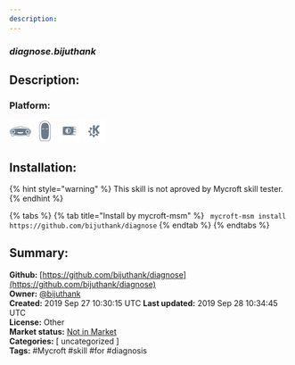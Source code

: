 ```yaml
---
description: 
---
```


### _diagnose.bijuthank_  
## Description:  
  
  
### Platform:  
 ![Mark I](../.gitbook/assets/mark-1-icon.png)  ![Mark II](../.gitbook/assets/mark-2-icon.png)  ![Picroft](../.gitbook/assets/picroft-icon.png)  ![plasmoid](../.gitbook/assets/kde.png)   
## Installation:  
{% hint style="warning" %}
This skill is not aproved by Mycroft skill tester.
{% endhint %}
    
{% tabs %}
{% tab title="Install by mycroft-msm" %}
``` mycroft-msm install https://github.com/bijuthank/diagnose```
{% endtab %}
  {% endtabs %}
    
## Summary:  
**Github:** [https://github.com/bijuthank/diagnose](https://github.com/bijuthank/diagnose)  
**Owner:** [@bijuthank](https://github.com/bijuthank)  
**Created:** 2019 Sep 27 10:30:15 UTC  **Last updated:** 2019 Sep 28 10:34:45 UTC  
**License:** Other  
**Market status:** [Not in Market](https://market.mycroft.ai/skill/)  
**Categories:** [ uncategorized ]   
**Tags:** \#Mycroft \#skill \#for \#diagnosis   
